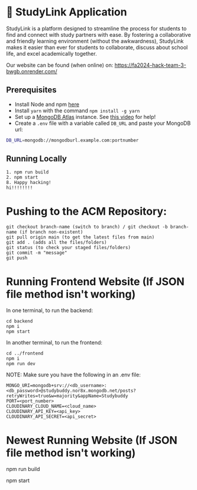 # **📖 StudyLink Application**

StudyLink is a platform designed to streamline the process for students to find and connect with study partners with ease. 
By fostering a collaborative and friendly learning environment (without the awkwardness), StudyLink makes it easier than ever for students to collaborate, discuss about school life, and excel academically together.

Our website can be found (when online) on: https://fa2024-hack-team-3-bwgb.onrender.com/

## Prerequisites

- Install Node and npm [here](https://nodejs.org/en/download/)
- Install `yarn` with the command `npm install -g yarn`
- Set up a [MongoDB Atlas](https://www.mongodb.com/) instance. See [this video](https://www.youtube.com/watch?v=CcOL5h_ZFJM) for help!
- Create a `.env` file with a variable called `DB_URL` and paste your MongoDB url:

```bash
DB_URL=mongodb://mongodburl.example.com:portnumber
```

## Running Locally
```
1. npm run build
2. npm start
8. Happy hacking!
hi!!!!!!!!
```

# Pushing to the ACM Repository:
```
git checkout branch-name (switch to branch) / git checkout -b branch-name (if branch non-existent)
git pull origin main (to get the latest files from main)
git add . (adds all the files/folders)
git status (to check your staged files/folders)
git commit -m "message"
git push
```

# Running Frontend Website (If JSON file method isn't working)
In one terminal, to run the backend:
```
cd backend
npm i
npm start
```

In another terminal, to run the frontend:
```
cd ../frontend
npm i
npm run dev
```

NOTE: Make sure you have the following in an .env file:
```
MONGO_URI=mongodb+srv://<db_username>:<db_password>@studybuddy.nor8x.mongodb.net/posts?retryWrites=true&w=majority&appName=Studybuddy
PORT=<port_number>
CLOUDINARY_CLOUD_NAME=<cloud_name>
CLOUDINARY_API_KEY=<api_key>
CLOUDINARY_API_SECRET=<api_secret>
```

# Newest Running Website (If JSON file method isn't working)
npm run build

npm start

